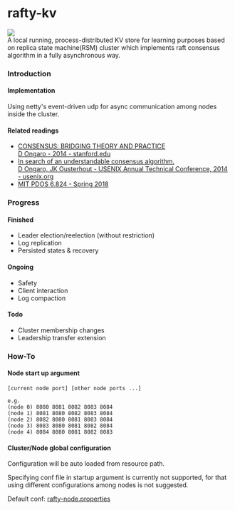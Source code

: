 # rafty-kv
![](https://img.shields.io/badge/Powered%20by-Raft%20Algorithm-orange.svg?style=flat-square)  
A local running, process-distributed KV store for learning purposes based on replica state machine(RSM) cluster which implements raft consensus algorithm in a fully asynchronous way.
### Introduction
#### Implementation
Using netty's event-driven udp for async communication among nodes inside the cluster.  

#### Related readings
- [CONSENSUS: BRIDGING THEORY AND PRACTICE  
D Ongaro - 2014 - stanford.edu](https://web.stanford.edu/~ouster/cgi-bin/papers/OngaroPhD.pdf)
- [In search of an understandable consensus algorithm.  
D Ongaro, JK Ousterhout - USENIX Annual Technical Conference, 2014 - usenix.org](https://www.usenix.org/system/files/conference/atc14/atc14-paper-ongaro.pdf)
- [MIT PDOS 6.824 - Spring 2018](https://pdos.csail.mit.edu/6.824/)

### Progress
#### Finished
- Leader election/reelection (without restriction)
- Log replication
- Persisted states & recovery

#### Ongoing
- Safety
- Client interaction
- Log compaction

#### Todo
- Cluster membership changes
- Leadership transfer extension

### How-To
#### Node start up argument
```text
[current node port] [other node ports ...]

e.g.
(node 0) 8080 8081 8082 8083 8084
(node 1) 8081 8080 8082 8083 8084
(node 2) 8082 8080 8081 8083 8084
(node 3) 8083 8080 8081 8082 8084
(node 4) 8084 8080 8081 8082 8083
```
#### Cluster/Node global configuration
Configuration will be auto loaded from resource path.

Specifying conf file in startup argument is currently not supported, for that using different configurations among nodes is not suggested.

Default conf: [rafty-node.properties](https://github.com/hwding/rafty-kv/blob/master/src/main/resources/rafty-node.properties)
